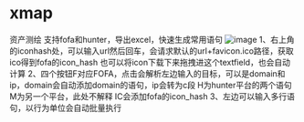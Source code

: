# xmap
资产测绘 支持fofa和hunter，导出excel，快速生成常用语句
![image](https://github.com/xvvvan/xmap/assets/62601362/6ea5ccc3-c73a-46ba-9dd2-4b26c409a84e)
1、右上角的iconhash处，可以输入url然后回车，会请求默认的url+favicon.ico路径，获取ico得到fofa的icon_hash 也可以将icon下载下来拖拽进这个textfield，也会自动计算
2、四个按钮F对应FOFA，点击会解析左边输入的目标，可以是domain和ip，domain会自动添加domain的语句，ip会转为c段
H为hunter平台的两个语句
M为另一个平台，此处不解释
IC会添加fofa的icon_hash
3、左边可以输入多行语句，以行为单位会自动批量执行
